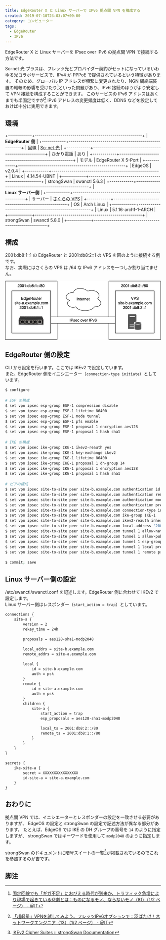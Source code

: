 ```yaml
---
title: EdgeRouter X と Linux サーバーで IPv6 拠点間 VPN を構成する
created: 2019-07-10T23:03:07+09:00
category: コンピューター
tags:
  - EdgeRouter
  - IPv6
---
```

EdgeRouter X と Linux サーバーを IPsec over IPv6 の拠点間 VPN で接続する方法です。

So-net 光 プラスは、フレッツ光とプロバイダー契約がセットになっているいわゆる光コラボサービスで、IPv4 が PPPoE で提供されているという特徴があります。
そのため、グローバル IP アドレスが頻繁に変更されたり、NGN 網終端装置の輻輳の影響を受けたり[^1]といった問題があり、IPv6 接続のほうがより安定して VPN 接続を構成することができます。
このサービスの IPv6 アドレスはあくまでも半固定ですが[^2] IPv6 アドレスの変更頻度は低く、DDNS などを設定しておけば十分に実用できます。

<!-- more -->

## 環境

+------------+------------------------------------------------------+
| **EdgeRouter 側**                                                 |
+------------+------------------------------------------------------+
| 回線       | [So-net 光](https://www.so-net.ne.jp/access/hikari/) |
+------------+------------------------------------------------------+
| ひかり電話 | あり                                                 |
+------------+------------------------------------------------------+
| モデル     | EdgeRouter X 5-Port                                  |
+------------+------------------------------------------------------+
| EdgeOS     | v2.0.4                                               |
+------------+------------------------------------------------------+
| Linux      | 4.14.54-UBNT                                         |
+------------+------------------------------------------------------+
| strongSwan | swanctl 5.6.3                                        |
+------------+------------------------------------------------------+
| <br />**Linux サーバー側**                                        |
+------------+------------------------------------------------------+
| サーバー   | [さくらの VPS](https://vps.sakura.ad.jp/)            |
+------------+------------------------------------------------------+
| OS         | Arch Linux                                           |
+------------+------------------------------------------------------+
| Linux      | 5.1.16-arch1-1-ARCH                                  |
+------------+------------------------------------------------------+
| strongSwan | swanctl 5.8.0                                        |
+------------+------------------------------------------------------+

## 構成

2001:db8:1::1 の EdgeRouter と 2001:db8:2::1 の VPS を図のように接続する例です。  
なお、実際にはさくらの VPS は /64 な IPv6 アドレスを一つしか割り当てません。

![](../media/edgerouter-x-site-to-site-ipsec-diagram-network.png)

## EdgeRouter 側の設定

CLI から設定を行います。ここでは IKEv2 で設定しています。  
また、EdgeRouter 側をイニシエーター（`connection-type initiate`）としています。

```bash
$ configure

# ESP の構成
$ set vpn ipsec esp-group ESP-1 compression disable
$ set vpn ipsec esp-group ESP-1 lifetime 86400
$ set vpn ipsec esp-group ESP-1 mode tunnel
$ set vpn ipsec esp-group ESP-1 pfs enable
$ set vpn ipsec esp-group ESP-1 proposal 1 encryption aes128
$ set vpn ipsec esp-group ESP-1 proposal 1 hash sha1

# IKE の構成
$ set vpn ipsec ike-group IKE-1 ikev2-reauth yes
$ set vpn ipsec ike-group IKE-1 key-exchange ikev2
$ set vpn ipsec ike-group IKE-1 lifetime 86400
$ set vpn ipsec ike-group IKE-1 proposal 1 dh-group 14
$ set vpn ipsec ike-group IKE-1 proposal 1 encryption aes128
$ set vpn ipsec ike-group IKE-1 proposal 1 hash sha1

# ピアの構成
$ set vpn ipsec site-to-site peer site-b.example.com authentication id site-a.example.com
$ set vpn ipsec site-to-site peer site-b.example.com authentication remote-id site-b.example.com
$ set vpn ipsec site-to-site peer site-b.example.com authentication mode pre-shared-secret
$ set vpn ipsec site-to-site peer site-b.example.com authentication pre-shared-secret XXXXXXXXXXXXXXXX
$ set vpn ipsec site-to-site peer site-b.example.com connection-type initiate
$ set vpn ipsec site-to-site peer site-b.example.com ike-group IKE-1
$ set vpn ipsec site-to-site peer site-b.example.com ikev2-reauth inherit
$ set vpn ipsec site-to-site peer site-b.example.com local-address '2001:db8:1::1'
$ set vpn ipsec site-to-site peer site-b.example.com tunnel 1 allow-nat-networks disable
$ set vpn ipsec site-to-site peer site-b.example.com tunnel 1 allow-public-networks disable
$ set vpn ipsec site-to-site peer site-b.example.com tunnel 1 esp-group ESP-1
$ set vpn ipsec site-to-site peer site-b.example.com tunnel 1 local prefix '2001:db8:1::/80'
$ set vpn ipsec site-to-site peer site-b.example.com tunnel 1 remote prefix '2001:db8:2::/80'

$ commit; save
```

## Linux サーバー側の設定

/etc/swanctl/swanctl.conf を記述します。EdgeRouter 側に合わせて IKEv2 で設定します。  
Linux サーバー側はレスポンダー（`start_action = trap`）としています。

```
connections {
    site-a {
        version = 2
        rekey_time = 24h

        proposals = aes128-sha1-modp2048

        local_addrs = site-b.example.com
        remote_addrs = site-a.example.com

        local {
            id = site-b.example.com
            auth = psk
        }
        remote {
            id = site-a.example.com
            auth = psk
        }
        children {
            site-a {
                start_action = trap
                esp_proposals = aes128-sha1-modp2048

                local_ts = 2001:db8:2::/80
                remote_ts = 2001:db8:1::/80
            }
        }
    }
}

secrets {
    ike-site-a {
        secret = XXXXXXXXXXXXXXXX
        id-site-a = site-a.example.com
    }
}
```

## おわりに

拠点間 VPN では、イニシエーターとレスポンダーの設定を一致させる必要がありますが、
EdgeOS の設定と strongSwan の設定で記述方法が異なる部分があります。
たとえば、EdgeOS では IKE の DH グループの番号を `14` のように指定しますが、
strongSwan ではキーワードを使用して `modp2048` のように指定します。

strongSwan のドキュメントに暗号スイートの一覧[^3]が掲載されているのでこれを参照するのが吉です。

## 脚注

[^1]: [固定回線でも「ギガ不足」におびえる時代が到来か、トラフィック急増により現場で起きている悲劇とは：ものになるモノ、ならないモノ（81）（1/2 ページ） - ＠IT](https://atmarkit.itmedia.co.jp/ait/articles/1902/19/news013.html)
[^2]: [「超軽量」VPNを試してみよう、フレッツIPv6オプションで：羽ばたけ！ネットワークエンジニア（13）（1/2 ページ） - ＠IT](https://atmarkit.itmedia.co.jp/ait/articles/1902/25/news018.html)
[^3]: [IKEv2 Cipher Suites :: strongSwan Documentation](https://docs.strongswan.org/docs/5.9/config/IKEv2CipherSuites.html)
